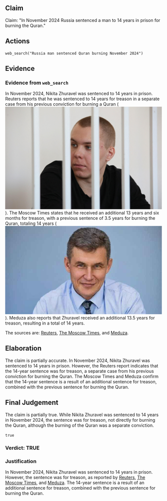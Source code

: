 ## Claim
Claim: "In November 2024 Russia sentenced a man to 14 years in prison for burning the Quran."

## Actions
```
web_search("Russia man sentenced Quran burning November 2024")
```

## Evidence
### Evidence from `web_search`
In November 2024, Nikita Zhuravel was sentenced to 14 years in prison. Reuters reports that he was sentenced to 14 years for treason in a separate case from his previous conviction for burning a Quran (![image 1874](media/2025-08-07_19-13-1754594007-532509.jpg)). The Moscow Times states that he received an additional 13 years and six months for treason, with a previous sentence of 3.5 years for burning the Quran, totaling 14 years (![image 1879](media/2025-08-07_19-13-1754594012-123543.jpg)). Meduza also reports that Zhuravel received an additional 13.5 years for treason, resulting in a total of 14 years.

The sources are: [Reuters](https://www.reuters.com/world/europe/russian-man-jailed-burning-koran-sentenced-14-years-separate-ukraine-treason-2024-11-25/), [The Moscow Times](https://www.themoscowtimes.com/2024/11/25/russian-man-jailed-for-quran-burning-sentenced-to-135-more-years-in-prison-for-treason-a87123), and [Meduza](https://meduza.io/en/news/2024/11/26/man-beaten-in-police-custody-for-burning-quran-gets-13-5-years-for-treason-against-russia-in-separate-case).


## Elaboration
The claim is partially accurate. In November 2024, Nikita Zhuravel was sentenced to 14 years in prison. However, the Reuters report indicates that the 14-year sentence was for treason, a separate case from his previous conviction for burning the Quran. The Moscow Times and Meduza confirm that the 14-year sentence is a result of an additional sentence for treason, combined with the previous sentence for burning the Quran.


## Final Judgement
The claim is partially true. While Nikita Zhuravel was sentenced to 14 years in November 2024, the sentence was for treason, not directly for burning the Quran, although the burning of the Quran was a separate conviction.

`true`

### Verdict: TRUE

### Justification
In November 2024, Nikita Zhuravel was sentenced to 14 years in prison. However, the sentence was for treason, as reported by [Reuters](https://www.reuters.com/world/europe/russian-man-jailed-burning-koran-sentenced-14-years-separate-ukraine-treason-2024-11-25/), [The Moscow Times](https://www.themoscowtimes.com/2024/11/25/russian-man-jailed-for-quran-burning-sentenced-to-135-more-years-in-prison-for-treason-a87123), and [Meduza](https://meduza.io/en/news/2024/11/26/man-beaten-in-police-custody-for-burning-quran-gets-13-5-years-for-treason-against-russia-in-separate-case). The 14-year sentence is a result of an additional sentence for treason, combined with the previous sentence for burning the Quran.
